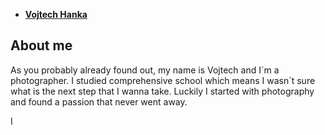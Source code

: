 - [**Vojtech Hanka**](./) <!-- Use `index.md` as well. `./` is a shortcut back to your home page `index.md` -->



## About me

As you probably already found out, my name is Vojtech and I´m a photographer.
I studied comprehensive school which means I wasn´t sure what is the next step that I wanna take. Luckily I started with photography and found a passion that never went away.

I 
